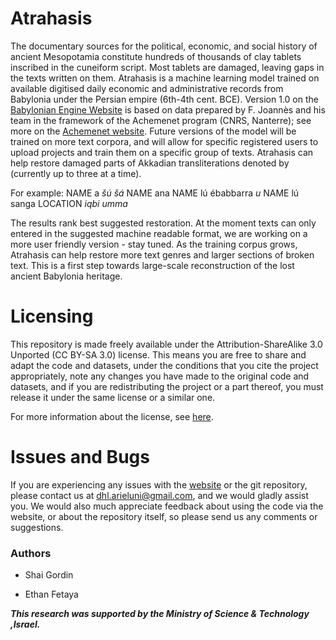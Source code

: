 # Atrahasis
The documentary sources for the political, economic, and social history of ancient Mesopotamia constitute hundreds of thousands of clay tablets inscribed in the cuneiform script. Most tablets are damaged, leaving gaps in the texts written on them. Atrahasis is a machine learning model trained on available digitised daily economic and administrative records from Babylonia under the Persian empire (6th-4th cent. BCE). Version 1.0 on the [Babylonian Engine Website](https://babylonian.herokuapp.com/) is based on data prepared by F. Joannès and his team in the framework of the Achemenet program (CNRS, Nanterre); see more on the [Achemenet website](http://www.achemenet.com/fr/tree/?/sources-textuelles/textes-par-langues-et-ecritures/babylonien). Future versions of the model will be trained on more text corpora, and will allow for specific registered users to upload projects and train them on a specific group of texts.
Atrahasis can help restore damaged parts of Akkadian transliterations denoted by <BRK> (currently up to three at a time). 
  
For example: NAME a <i> šú šá </i> NAME ana </i> NAME lú <i> <BRK> </i> ébabbarra <i> u </i> NAME lú sanga LOCATION <i> iqbi umma </i>

The results rank best suggested restoration. At the moment texts can only entered in the suggested machine readable format, we are working on a more user friendly version - stay tuned. As the training corpus grows, Atrahasis can help restore more text genres and larger sections of broken text. This is a first step towards large-scale reconstruction of the lost ancient Babylonia heritage.

# Licensing

This repository is made freely available under the Attribution-ShareAlike 3.0 Unported (CC BY-SA 3.0) license. This means you are free to share and adapt the code and datasets, under the conditions that you cite the project appropriately, note any changes you have made to the original code and datasets, and if you are redistributing the project or a part thereof, you must release it under the same license or a similar one.

For more information about the license, see [here](<https://creativecommons.org/licenses/by-sa/3.0/>).

# Issues and Bugs

If you are experiencing any issues with the [website](https://babylonian.herokuapp.com/) or the git repository, please contact us at dhl.arieluni@gmail.com, and we would gladly assist you. We would also much appreciate feedback about using the code via the website, or about the repository itself, so please send us any comments or suggestions.

### Authors
* Shai Gordin

* Ethan Fetaya

_**This research was supported by the Ministry of Science & Technology ,Israel.**_

